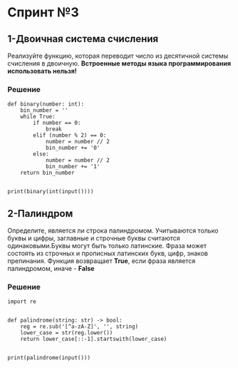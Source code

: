 # Cпринт №3
## 1-Двоичная система счисления
Реализуйте функцию, которая переводит число из десятичной системы счисления в двоичную. **Встроенные методы языка программирования использовать нельзя!**
### Решение
```
def binary(number: int):
    bin_number = ''
    while True:
        if number == 0:
            break
        elif (number % 2) == 0:
            number = number // 2
            bin_number += '0'
        else:
            number = number // 2
            bin_number += '1'
    return bin_number


print(binary(int(input())))
```

## 2-Палиндром
Определите, является ли строка палиндромом. Учитываются только буквы и цифры, заглавные и строчные буквы считаются одинаковыми.Буквы могут быть только латинские. Фраза может состоять из строчных и прописных латинских букв, цифр, знаков препинания. 
Функция возвращает **True**, если фраза является палиндромом, иначе - **False**
### Решение
```
import re


def palindrome(string: str) -> bool:
    reg = re.sub('[^a-zA-Z]', '', string)
    lower_case = str(reg.lower())
    return lower_case[::-1].startswith(lower_case)


print(palindrome(input()))
```